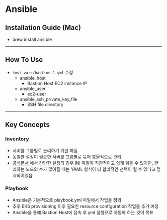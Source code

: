 # Ansible

## Installation Guide (Mac)
- brew install ansible

---
## How To Use
- `host_vars/bastion-1.yml` 수정
  - ansible_host
    - Bastion Host EC2 instance IP
  - ansible_user
    - ec2-user
  - ansible_ssh_private_key_file
    - SSH file directory

---
## Key Concepts

### Inventory
- 서버를 그룹별로 분리하기 위한 파일
- 동일한 설정이 필요한 서버를 그룹별로 묶어 효율적으로 관리
- [공식문서](https://docs.ansible.com/ansible/latest/getting_started/get_started_inventory.html#inventories-in-ini-or-yaml-format) 에서 간단한 설정의 경우 INI 파일이 직관적이고 쉽게 읽을 수 있지만, 관리하는 노드의 수가 많아질 때는 YAML 형식이 더 합리적인 선택이 될 수 있다고 명시되어있음

### Playbook
- Ansible은 기본적으로 playbook.yml 파일에서 작업을 정의
- 추후 EKS provisioning 이후 필요한 resource configuration 작업들 추가 예정
- Ansible을 통해 Bastion Host에 접속 후 yml 실행으로 자동화 하는 것이 목표
